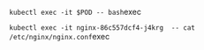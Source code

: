 `kubectl exec -it $POD -- bash`exec


`kubectl exec -it nginx-86c557dcf4-j4krg  -- cat /etc/nginx/nginx.conf`exec
